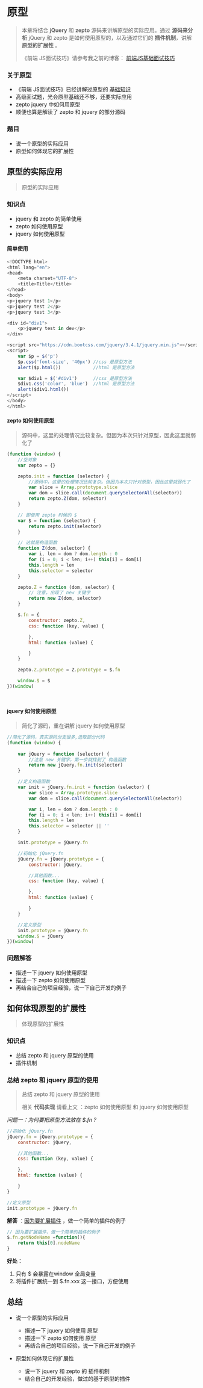 # 原型

> 本章将结合 **jQuery**  和 **zepto**  源码来讲解原型的实际应用。通过 **源码来分析**  jQuery 和 zepto 是如何使用原型的，以及通过它们的 **插件机制**，讲解 **原型的扩展性** 。
>
> 《前端 JS面试技巧》请参考我之前的博客： [前端JS基础面试技巧](http://zxinc520.com/lcj/%225d2df2cdda85353d5ca8b83f%22) 



### 关于原型

- 《前端 JS面试技巧》已经讲解过原型的 [基础知识](http://zxinc520.com/lcj/%225d2df2cdda85353d5ca8b83f%22) 
- 高级面试题，光会原型基础还不够，还要实际应用
- zepto jquery 中如何用原型
- 顺便也算是解读了 zepto 和 jquery 的部分源码



### 题目

- 说一个原型的实际应用
- 原型如何体现它的扩展性



## 原型的实际应用

> 原型的实际应用

### 知识点

- jquery 和 zepto 的简单使用
- zepto 如何使用原型
- jquery 如何使用原型

 

#### 简单使用

```js
<!DOCTYPE html>
<html lang="en">
<head>
    <meta charset="UTF-8">
    <title>Title</title>
</head>
<body>
<p>jquery test 1</p>
<p>jquery test 2</p>
<p>jquery test 3</p>

<div id="div1">
    <p>jquery test in dev</p>
</div>

<script src="https://cdn.bootcss.com/jquery/3.4.1/jquery.min.js"></script>
<script>
    var $p = $('p')
    $p.css('font-size', '40px') //css 是原型方法
    alert($p.html()) 		    //html 是原型方法

    var $div1 = $('#div1')      //css 是原型方法
    $div1.css('color', 'blue')  //html 是原型方法
    alert($div1.html())
</script>
</body>
</html>


```



#### zepto 如何使用原型

> 源码中，这里的处理情况比较复杂。但因为本次只针对原型，因此这里就弱化了

```js
(function (window) {
    //空对象
    var zepto = {}

    zepto.init = function (selector) {
        //源码中，这里的处理情况比较复杂。但因为本次只针对原型，因此这里就弱化了
        var slice = Array.prototype.slice
        var dom = slice.call(document.querySelectorAll(selector))
        return zepto.Z(dom, selector)
    }

    // 即使用 zepto 时候的 $
    var $ = function (selector) {
        return zepto.init(selector)
    }

    // 这就是构造函数
    function Z(dom, selector) {
        var i, len = dom ? dom.length : 0
        for (i = 0; i < len; i++) this[i] = dom[i]
        this.length = len
        this.selector = selector
    }

    zepto.Z = function (dom, selector) {
        // 注意，出现了 new 关键字
        return new Z(dom, selector)
    }

    $.fn = {
        constructor: zepto.Z,
        css: function (key, value) {

        },
        html: function (value) {

        }
    }

    zepto.Z.prototype = Z.prototype = $.fn

    window.$ = $
})(window)




```



#### jquery 如何使用原型

> 简化了源码，重在讲解 jquery 如何使用原型

```js
//简化了源码，真实源码分支很多,选取部分代码
(function (window) {
    
    var jQuery = function (selector) {
        //注意 new 关键字，第一步就找到了 构造函数
        return new jQuery.fn.init(selector)
    }

    //定义构造函数
    var init = jQuery.fn.init = function (selector) {
        var slice = Array.prototype.slice
        var dom = slice.call(document.querySelectorAll(selector))

        var i, len = dom ? dom.length : 0
        for (i = 0; i < len; i++) this[i] = dom[i]
        this.length = len
        this.selector = selector || ''
    }

    init.prototype = jQuery.fn

    //初始化 jQuery.fn
    jQuery.fn = jQuery.prototype = {
        constructor: jQuery,

        //其他函数...
        css: function (key, value) {

        },
        html: function (value) {

        }
    }

    //定义原型
    init.prototype = jQuery.fn
    window.$ = jQuery
})(window)
```



### 问题解答

- 描述一下 jquery 如何使用原型
- 描述一下 zepto 如何使用原型
- 再结合自己的项目经验，说一下自己开发的例子



## 如何体现原型的扩展性

> 体现原型的扩展性

### 知识点

- 总结 zepto 和 jquery 原型的使用
- 插件机制



### 总结 zepto 和 jquery 原型的使用

> 总结 zepto 和 jquery 原型的使用
>
> 相关 **代码实现**  请看上文 ：zepto 如何使用原型 和 jquery 如何使用原型



*问题一：为何要把原型方法放在 $.fn ?* 

```js
//初始化 jQuery.fn
jQuery.fn = jQuery.prototype = {
    constructor: jQuery,

    //其他函数...
    css: function (key, value) {

    },
    html: function (value) {

    }
}

//定义原型
init.prototype = jQuery.fn
```

**解答** ：<u>因为要扩展插件</u> ，做一个简单的插件的例子

```js
// 因为要扩展插件，做一个简单的插件的例子
$.fn.getNodeName =function(){
    return this[0].nodeName
}
```

**好处**：

1. 只有 $ 会暴露在window 全局变量
2.   将插件扩展统一到 $.fn.xxx 这一接口，方便使用



## 总结

- 说一个原型的实际应用

  - 描述一下 jquery 如何使用 原型
  - 描述一下 zepto 如何使用 原型
  - 再结合自己的项目经验，说一下自己开发的例子

  

- 原型如何体现它的扩展性

  - 说一下 jquery 和 zepto 的 插件机制
  - 结合自己的开发经验，做过的基于原型的插件